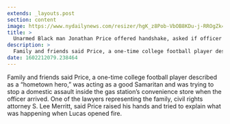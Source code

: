 ```yaml
--- 
extends: _layouts.post 
section: content 
image: https://www.nydailynews.com/resizer/hgK_z8Pob-VbOB8KDu-j-RROgZk=/1200x0/center/middle/cloudfront-us-east-1.images.arcpublishing.com/tronc/5MY2R4QLPRDZHLEVR4AKCZRONE.jpg 
title: > 
  Unarmed Black man Jonathan Price offered handshake, asked if officer was ‘doing good’ before cop shot him: affidavit 
description: > 
  Family and friends said Price, a one-time college football player described as a “hometown hero,” was acting as a good Samaritan and was trying to stop a domestic assault inside the gas station’s convenience store when the officer arrived.One of the lawyers representing the family, civil rights attorney S. Lee Merritt, said Price raised his hands and tried to explain what was happening when Lucas opened fire. 
date: 1602212079.238464 
--- 
```

Family and friends said Price, a one-time college football player described as a “hometown hero,” was acting as a good Samaritan and was trying to stop a domestic assault inside the gas station’s convenience store when the officer arrived. One of the lawyers representing the family, civil rights attorney S. Lee Merritt, said Price raised his hands and tried to explain what was happening when Lucas opened fire.